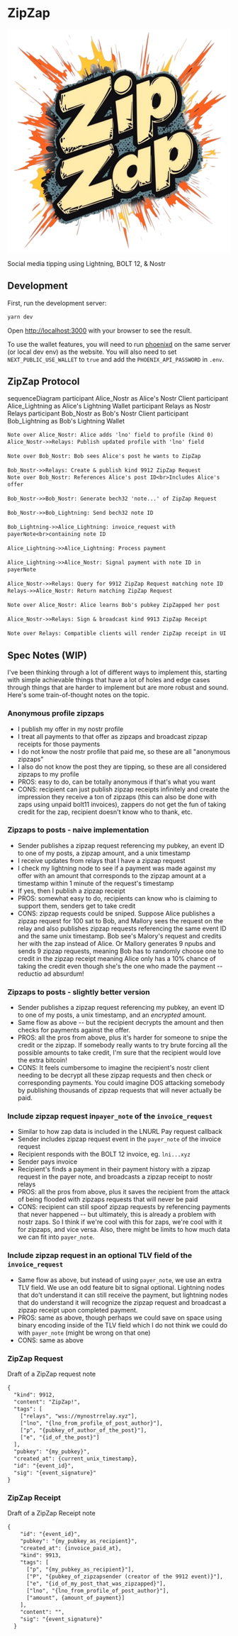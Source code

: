 # ZipZap

![ZipZap Logo](public/zipzap.png)

Social media tipping using Lightning, BOLT 12, & Nostr

## Development

First, run the development server:

```bash
yarn dev
```

Open [http://localhost:3000](http://localhost:3000) with your browser to see the result.

To use the wallet features, you will need to run [phoenixd](https://phoenix.acinq.co/server) on the same server (or local dev env) as the website. You will also need to set `NEXT_PUBLIC_USE_WALLET` to `true` and add the `PHOENIX_API_PASSWORD` in `.env`.

## ZipZap Protocol

sequenceDiagram
    participant Alice_Nostr as Alice's Nostr Client
    participant Alice_Lightning as Alice's Lightning Wallet
    participant Relays as Nostr Relays
    participant Bob_Nostr as Bob's Nostr Client
    participant Bob_Lightning as Bob's Lightning Wallet
    
    Note over Alice_Nostr: Alice adds 'lno' field to profile (kind 0)
    Alice_Nostr->>Relays: Publish updated profile with 'lno' field
    
    Note over Bob_Nostr: Bob sees Alice's post he wants to ZipZap
    
    Bob_Nostr->>Relays: Create & publish kind 9912 ZipZap Request
    Note over Bob_Nostr: References Alice's post ID<br>Includes Alice's offer
    
    Bob_Nostr->>Bob_Nostr: Generate bech32 'note...' of ZipZap Request
    
    Bob_Nostr->>Bob_Lightning: Send bech32 note ID
    
    Bob_Lightning->>Alice_Lightning: invoice_request with payerNote<br>containing note ID
    
    Alice_Lightning->>Alice_Lightning: Process payment
    
    Alice_Lightning->>Alice_Nostr: Signal payment with note ID in payerNote
    
    Alice_Nostr->>Relays: Query for 9912 ZipZap Request matching note ID
    Relays->>Alice_Nostr: Return matching ZipZap Request
    
    Note over Alice_Nostr: Alice learns Bob's pubkey ZipZapped her post
    
    Alice_Nostr->>Relays: Sign & broadcast kind 9913 ZipZap Receipt
    
    Note over Relays: Compatible clients will render ZipZap receipt in UI

## Spec Notes (WIP)

I've been thinking through a lot of different ways to implement this, starting with simple achievable things that have a lot of holes and edge cases through things that are harder to implement but are more robust and sound. Here's some train-of-thought notes on the topic.

### Anonymous profile zipzaps

- I publish my offer in my nostr profile
- I treat all payments to that offer as zipzaps and broadcast zipzap receipts for those payments
- I do not know the nostr profile that paid me, so these are all "anonymous zipzaps"
- I also do not know the post they are tipping, so these are all considered zipzaps to my profile
- PROS: easy to do, can be totally anonymous if that's what you want
- CONS: recipient can just publish zipzap receipts infinitely and create the impression they receive a ton of zipzaps (this can also be done with zaps using unpaid bolt11 invoices), zappers do not get the fun of taking credit for the zap, recipient doesn't know who to thank, etc.

### Zipzaps to posts - naive implementation

- Sender publishes a zipzap request referencing my pubkey, an event ID to one of my posts, a zipzap amount, and a unix timestamp
- I receive updates from relays that I have a zipzap request
- I check my lightning node to see if a payment was made against my offer with an amount that corresponds to the zipzap amount at a timestamp within 1 minute of the request's timestamp
- If yes, then I publish a zipzap receipt
- PROS: somewhat easy to do, recipients can know who is claiming to support them, senders get to take credit
- CONS: zipzap requests could be sniped. Suppose Alice publishes a zipzap request for 100 sat to Bob, and Mallory sees the request on the relay and also publishes zipzap requests referencing the same event ID and the same unix timestamp. Bob see's Malory's request and credits her with the zap instead of Alice. Or Mallory generates 9 npubs and sends 9 zipzap requests, meaning Bob has to randomly choose one to credit in the zipzap receipt meaning Alice only has a 10% chance of taking the credit even though she's the one who made the payment -- reductio ad absurdum!

### Zipzaps to posts - slightly better version
- Sender publishes a zipzap request referencing my pubkey, an event ID to one of my posts, a unix timestamp, and an *encrypted* amount.
- Same flow as above -- but the recipient decrypts the amount and then checks for payments against the offer.
- PROS: all the pros from above, plus it's harder for someone to snipe the credit or the zipzap. If somebody really wants to try brute forcing all the possible amounts to take credit, I'm sure that the recipient would love the extra bitcoin!
- CONS: It feels cumbersome to imagine the recipient's nostr client needing to be decrypt all these zipzap requests and then check or corresponding payments. You could imagine DOS attacking somebody by publishing thousands of zipzap requests that will never actually be paid.

### Include zipzap request in`payer_note` of the `invoice_request`

- Similar to how zap data is included in the LNURL Pay request callback
- Sender includes zipzap request event in the `payer_note` of the invoice request
- Recipient responds with the BOLT 12 invoice, eg. `lni...xyz`
- Sender pays invoice
- Recipient's finds a payment in their payment history with a zipzap request in the payer note, and broadcasts a zipzap receipt to nostr relays
- PROS: all the pros from above, plus it saves the recipient from the attack of being flooded with zipzaps requests that will never be paid
- CONS: recipient can still spoof zipzap requests by referencing payments that never happened -- but ultimately, this is already a problem with nostr zaps. So I think if we're cool with this for zaps, we're cool with it for zipzaps, and vice versa. Also, there might be limits to how much data we can fit into `payer_note`.

### Include zipzap request in an optional TLV field of the `invoice_request`

- Same flow as above, but instead of using `payer_note`, we use an extra TLV field. We use an odd feature bit to signal optional. Lightning nodes that do't understand it can still receive the payment, but lightning nodes that do understand it will recognize the zipzap request and broadcast a zipzap receipt upon completed payment.
- PROS: same as above, though perhaps we could save on space using binary encoding inside of the TLV field which I do not think we could do with `payer_note` (might be wrong on that one)
- CONS: same as above

### ZipZap Request

Draft of a ZipZap request note

```
{
  "kind": 9912,
  "content": "ZipZap!",
  "tags": [
    ["relays", "wss://mynostrrelay.xyz"],
    ["lno", "{lno_from_profile_of_post_author}"],
    ["p", "{pubkey_of_author_of_the_post}"],
    ["e", "{id_of_the_post}"]
  ],
  "pubkey": "{my_pubkey}",
  "created_at": {current_unix_timestamp},
  "id": "{event_id}",
  "sig": "{event_signature}"
}
```

### ZipZap Receipt

Draft of a ZipZap Receipt note

```
{
    "id": "{event_id}",
    "pubkey": "{my_pubkey_as_recipient}",
    "created_at": {invoice_paid_at},
    "kind": 9913,
    "tags": [
      ["p", "{my_pubkey_as_recipient}"],
      ["P", "{pubkey_of_zipzapsender (creator of the 9912 event)}"],
      ["e", "{id_of_my_post_that_was_zipzapped}"],
      ["lno", "{lno_from_profile_of_post_author}"],
      ["amount", {amount_of_payment}]
    ],
    "content": "",
    "sig": "{event_signature}"
  }
```